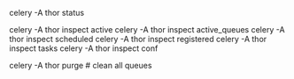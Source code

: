 celery -A thor status

celery -A thor inspect active
celery -A thor inspect active_queues
celery -A thor inspect scheduled
celery -A thor inspect registered
celery -A thor inspect tasks
celery -A thor inspect conf

 celery -A thor purge   # clean all queues
